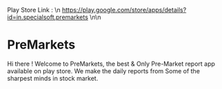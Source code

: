 Play Store Link : \n
https://play.google.com/store/apps/details?id=in.specialsoft.premarkets 
\n\n

# PreMarkets
Hi there ! Welcome to PreMarkets, the best &amp; Only Pre-Market report app available on play store. We make the daily reports from Some of the sharpest minds in stock market.

